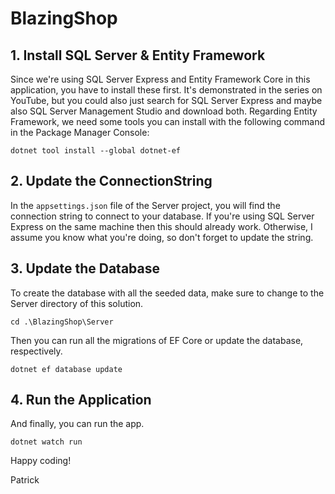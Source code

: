 # BlazingShop


## 1. Install SQL Server & Entity Framework

Since we're using SQL Server Express and Entity Framework Core in this application, you have to install these first.
It's demonstrated in the series on YouTube, but you could also just search for SQL Server Express and maybe also SQL Server Management Studio and download both.
Regarding Entity Framework, we need some tools you can install with the following command in the Package Manager Console:

`dotnet tool install --global dotnet-ef`

## 2. Update the ConnectionString

In the `appsettings.json` file of the Server project, you will find the connection string to connect to your database.
If you're using SQL Server Express on the same machine then this should already work. Otherwise, I assume you know what you're doing, so don't forget to update the string.

## 3. Update the Database

To create the database with all the seeded data, make sure to change to the Server directory of this solution.

`cd .\BlazingShop\Server`

Then you can run all the migrations of EF Core or update the database, respectively.

`dotnet ef database update`

## 4. Run the Application

And finally, you can run the app.

`dotnet watch run`

Happy coding!

Patrick
